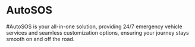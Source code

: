 # AutoSOS

#AutoSOS is your all-in-one solution, providing 24/7 emergency vehicle services and seamless customization options, ensuring your journey stays smooth on and off the road.
